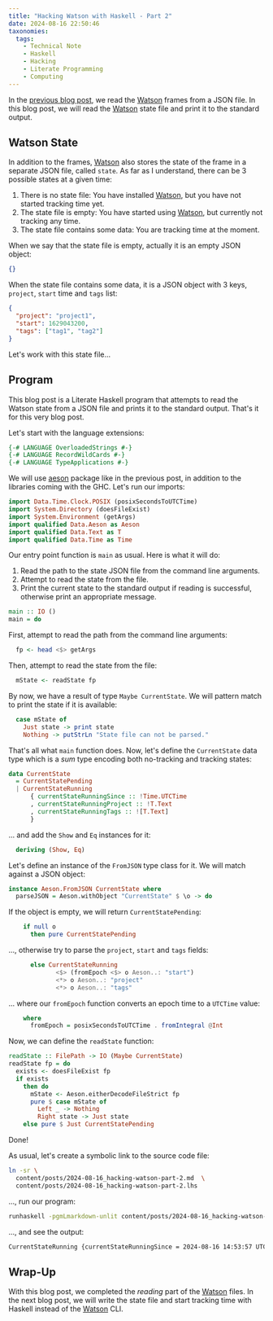 ```yaml
---
title: "Hacking Watson with Haskell - Part 2"
date: 2024-08-16 22:50:46
taxonomies:
  tags:
    - Technical Note
    - Haskell
    - Hacking
    - Literate Programming
    - Computing
---
```


In the [previous blog post], we read the [Watson] frames from a JSON file. In
this blog post, we will read the [Watson] state file and print it to the
standard output.

<!-- more -->

## Watson State

In addition to the frames, [Watson] also stores the state of the frame in a
separate JSON file, called `state`. As far as I understand, there can be 3
possible states at a given time:

1. There is no state file: You have installed [Watson], but you have not started
   tracking time yet.
2. The state file is empty: You have started using [Watson], but currently not
   tracking any time.
3. The state file contains some data: You are tracking time at the moment.

When we say that the state file is empty, actually it is an empty JSON object:

```json
{}
```

When the state file contains some data, it is a JSON object with 3 keys,
`project`, `start` time and `tags` list:

```json
{
  "project": "project1",
  "start": 1629043200,
  "tags": ["tag1", "tag2"]
}
```

Let's work with this state file...

## Program

This blog post is a Literate Haskell program that attempts to read the Watson
state from a JSON file and prints it to the standard output. That's it for this
very blog post.

Let's start with the language extensions:

```haskell
{-# LANGUAGE OverloadedStrings #-}
{-# LANGUAGE RecordWildCards #-}
{-# LANGUAGE TypeApplications #-}
```

We will use [aeson] package like in the previous post, in addition to the
libraries coming with the GHC. Let's run our imports:

```haskell
import Data.Time.Clock.POSIX (posixSecondsToUTCTime)
import System.Directory (doesFileExist)
import System.Environment (getArgs)
import qualified Data.Aeson as Aeson
import qualified Data.Text as T
import qualified Data.Time as Time
```

Our entry point function is `main` as usual. Here is what it will do:

1. Read the path to the state JSON file from the command line arguments.
2. Attempt to read the state from the file.
3. Print the current state to the standard output if reading is successful,
   otherwise print an appropriate message.

```haskell
main :: IO ()
main = do
```

First, attempt to read the path from the command line arguments:

```haskell
  fp <- head <$> getArgs
```

Then, attempt to read the state from the file:

```haskell
  mState <- readState fp
```

By now, we have a result of type `Maybe CurrentState`. We will pattern match to
print the state if it is available:

```haskell
  case mState of
    Just state -> print state
    Nothing -> putStrLn "State file can not be parsed."
```

That's all what `main` function does. Now, let's define the `CurrentState` data
type which is a _sum_ type encoding both no-tracking and tracking states:

```haskell
data CurrentState
  = CurrentStatePending
  | CurrentStateRunning
      { currentStateRunningSince :: !Time.UTCTime
      , currentStateRunningProject :: !T.Text
      , currentStateRunningTags :: ![T.Text]
      }
```

... and add the `Show` and `Eq` instances for it:

```haskell
  deriving (Show, Eq)
```

Let's define an instance of the `FromJSON` type class for it. We will match
against a JSON object:

```haskell
instance Aeson.FromJSON CurrentState where
  parseJSON = Aeson.withObject "CurrentState" $ \o -> do
```

If the object is empty, we will return `CurrentStatePending`:

```haskell
    if null o
      then pure CurrentStatePending
```

..., otherwise try to parse the `project`, `start` and `tags` fields:

```haskell
      else CurrentStateRunning
             <$> (fromEpoch <$> o Aeson..: "start")
             <*> o Aeson..: "project"
             <*> o Aeson..: "tags"
```

... where our `fromEpoch` function converts an epoch time to a `UTCTime` value:

```haskell
    where
      fromEpoch = posixSecondsToUTCTime . fromIntegral @Int
```

Now, we can define the `readState` function:

```haskell
readState :: FilePath -> IO (Maybe CurrentState)
readState fp = do
  exists <- doesFileExist fp
  if exists
    then do
      mState <- Aeson.eitherDecodeFileStrict fp
      pure $ case mState of
        Left _ -> Nothing
        Right state -> Just state
    else pure $ Just CurrentStatePending
```

Done!

As usual, let's create a symbolic link to the source code file:

```sh
ln -sr \
  content/posts/2024-08-16_hacking-watson-part-2.md  \
  content/posts/2024-08-16_hacking-watson-part-2.lhs
```

..., run our program:

```sh
runhaskell -pgmLmarkdown-unlit content/posts/2024-08-16_hacking-watson-part-2.lhs ~/.config/watson/state
```

..., and see the output:

```txt
CurrentStateRunning {currentStateRunningSince = 2024-08-16 14:53:57 UTC, currentStateRunningProject = "vst", currentStateRunningTags = ["gh:vst/vst.github.io"]}
```

## Wrap-Up

With this blog post, we completed the _reading_ part of the [Watson] files. In
the next blog post, we will write the state file and start tracking time with
Haskell instead of the [Watson] CLI.

<!-- REFERENCES -->

[Watson]: http://tailordev.github.io/Watson/
[aeson]: https://hackage.haskell.org/package/aeson
[previous blog post]: /posts/hacking-watson-with-haskell-part-1/
